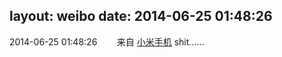 layout: weibo
date: 2014-06-25 01:48:26
---
<meta name="referrer" content="no-referrer" />

2014-06-25 01:48:26  &nbsp;&nbsp;&nbsp;&nbsp;&nbsp;&nbsp; 来自 <a href="http://app.weibo.com/t/feed/22zMnn" rel="nofollow">小米手机</a>
shit…… ​​​

